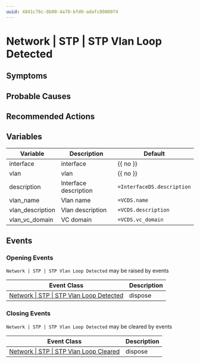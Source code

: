```yaml
---
uuid: 4841c76c-8b00-4a70-bfd0-adafc80800f4
---
```

# Network | STP | STP Vlan Loop Detected

## Symptoms

## Probable Causes

## Recommended Actions

## Variables

| Variable         | Description           | Default                    |
| ---------------- | --------------------- | -------------------------- |
| interface        | interface             | {{ no }}                   |
| vlan             | vlan                  | {{ no }}                   |
| description      | Interface description | `=InterfaceDS.description` |
| vlan_name        | Vlan name             | `=VCDS.name`               |
| vlan_description | Vlan description      | `=VCDS.description`        |
| vlan_vc_domain   | VC domain             | `=VCDS.vc_domain`          |

## Events

### Opening Events
`Network | STP | STP Vlan Loop Detected` may be raised by events

| Event Class                                                                                                  | Description |
| ------------------------------------------------------------------------------------------------------------ | ----------- |
| [Network \| STP \| STP Vlan Loop Detected](../../../event-classes-reference/network/stp/stp-vlan-loop-detected.md) | dispose     |

### Closing Events
`Network | STP | STP Vlan Loop Detected` may be cleared by events

| Event Class                                                                                                | Description |
| ---------------------------------------------------------------------------------------------------------- | ----------- |
| [Network \| STP \| STP Vlan Loop Cleared](../../../event-classes-reference/network/stp/stp-vlan-loop-cleared.md) | dispose     |
